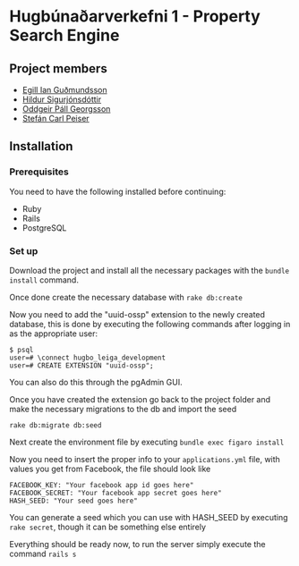 # Hugbúnaðarverkefni 1 - Property Search Engine

## Project members

* [Egill Ian Guðmundsson](https://github.com/egillian1)
* [Hildur Sigurjónsdóttir](https://github.com/hildurs)
* [Oddgeir Páll Georgsson](https://github.com/oddgeirpall)
* [Stefán Carl Peiser](https://github.com/stefancarlpeiser)


## Installation

### Prerequisites

You need to have the following installed before continuing:

* Ruby
* Rails
* PostgreSQL

### Set up

Download the project and install all the necessary packages with the
`bundle install` command.

Once done create the necessary database with `rake db:create`

Now you need to add the "uuid-ossp" extension to the newly created database,
this is done by executing the following commands after logging in as the appropriate
user:

    $ psql
    user=# \connect hugbo_leiga_development
    user=# CREATE EXTENSION "uuid-ossp";

You can also do this through the pgAdmin GUI.

Once you have created the extension go back to the project folder and make the necessary migrations to the db and import the seed

    rake db:migrate db:seed

Next create the environment file by executing `bundle exec figaro install`

Now you need to insert the proper info to your `applications.yml` file, with values you get from Facebook, the file should look like

    FACEBOOK_KEY: "Your facebook app id goes here"
    FACEBOOK_SECRET: "Your facebook app secret goes here"
    HASH_SEED: "Your seed goes here"

You can generate a seed which you can use with HASH_SEED by executing `rake secret`, though it can be something else entirely

Everything should be ready now, to run the server simply execute the command `rails s`
